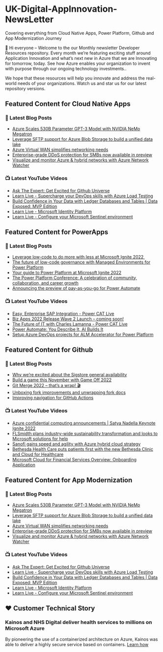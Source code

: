 # UK-Digital-AppInnovation-NewsLetter

Covering everything from Cloud Native Apps, Power Platform, Github and App Modernization Journey

👋 Hi everyone – Welcome to the our Monthly newsletter Developer Resources repository. Every month we’re featuring exciting stuff around Application Innovation and what’s next new in Azure that we are Innovating for tomorrow, today. See how Azure enables your organization to invent with purpose through our ongoing technology investments..


We hope that these resources will help you innovate and address the real-world needs of your organizations. Watch us and star us for our latest repository versions.

## Featured Content for Cloud Native Apps


### 📝 Latest Blog Posts

    
<!-- BLOGCNA:START -->
- [Azure Scales 530B Parameter GPT-3 Model with NVIDIA NeMo Megatron](https://azure.microsoft.com/blog/azure-scales-530b-parameter-gpt3-model-with-nvidia-nemo-megatron/)
- [Leverage SFTP support for Azure Blob Storage to build a unified data lake](https://azure.microsoft.com/blog/leverage-sftp-support-for-azure-blob-storage-to-build-a-unified-data-lake/)
- [Azure Virtual WAN simplifies networking needs](https://azure.microsoft.com/blog/networking-needs-simplified-with-azure-virtual-wan/)
- [Enterprise-grade DDoS protection for SMBs now available in preview](https://azure.microsoft.com/blog/enterprisegrade-ddos-protection-for-smbs-now-available-in-preview/)
- [Visualize and monitor Azure & hybrid networks with Azure Network Watcher](https://azure.microsoft.com/blog/visualize-and-monitor-azure-hybrid-networks-with-azure-network-watcher/)
<!-- BLOGCNA:END -->

### 📺 Latest YouTube Videos

 
<!-- YOUTUBECNA:START -->
- [Ask The Expert: Get Excited for Github Universe](https://www.youtube.com/watch?v=Q8PHRTSgzyc)
- [Learn Live - Supercharge your DevOps skills with Azure Load Testing](https://www.youtube.com/watch?v=FFng7ki_vI8)
- [Build Confidence in Your Data with Ledger Databases and Tables | Data Exposed: MVP Edition](https://www.youtube.com/watch?v=6BYnbGLYJ7c)
- [Learn Live - Microsoft Identity Platform](https://www.youtube.com/watch?v=Ar3SberzNq8)
- [Learn Live - Configure your Microsoft Sentinel environment](https://www.youtube.com/watch?v=cG18isM7occ)
<!-- YOUTUBECNA:END -->

##  Featured Content for PowerApps
### 📝 Latest Blog Posts
<!-- BLOGPOWER:START -->
- [Leverage low-code to do more with less at Microsoft Ignite 2022 ](https://cloudblogs.microsoft.com/powerplatform/2022/10/12/leverage-low-code-to-do-more-with-less-at-microsoft-ignite-2022/)
- [The future of low-code governance with Managed Environments for Power Platform](https://cloudblogs.microsoft.com/powerplatform/2022/10/12/the-future-of-low-code-governance-with-managed-environments-for-power-platform/)
- [Your guide to Power Platform at Microsoft Ignite 2022](https://cloudblogs.microsoft.com/powerplatform/2022/10/05/your-guide-to-power-platform-at-microsoft-ignite-2022/)
- [The Power Platform Conference: A celebration of community, collaboration, and career growth](https://cloudblogs.microsoft.com/powerplatform/2022/09/20/the-power-platform-conference-a-celebration-of-community-collaboration-and-career-growth/)
- [Announcing the preview of pay-as-you-go for Power Automate](https://cloudblogs.microsoft.com/powerplatform/2022/07/21/announcing-the-preview-of-pay-as-you-go-for-power-automate/)
<!-- BLOGPOWER:END -->
 ### 📺 Latest YouTube Videos
    
<!-- YOUTUBEPOWER:START -->
- [Easy, Enterprise SAP Integration - Power CAT Live](https://www.youtube.com/watch?v=WPaODhTnNBU)
- [Biz Apps 2022 Release Wave 2 Launch – coming soon!](https://www.youtube.com/watch?v=GfszaIHVdT8)
- [The Future of IT with Charles Lamanna - Power CAT Live](https://www.youtube.com/watch?v=pvQYPmjiGmQ)
- [Power Automate: You Describe It, AI Builds It](https://www.youtube.com/watch?v=9lnDnxLcis4)
- [Setup Azure DevOps projects for ALM Accelerator for Power Platform](https://www.youtube.com/watch?v=oe7zPIoSWpo)
<!-- YOUTUBEPOWER:END -->

##  Featured Content for Github
### 📝 Latest Blog Posts
<!-- BLOGGITHUB:START -->
- [Why we&#8217;re excited about the Sigstore general availability](https://github.blog/2022-10-25-why-were-excited-about-the-sigstore-general-availability/)
- [Build a game this November with Game Off 2022](https://github.blog/2022-10-21-build-a-game-this-november-with-game-off-2022/)
- [Git Merge 2022 &#8211; that&#8217;s a wrap! 🎬](https://github.blog/2022-10-21-git-merge-2022-mission-report/)
- [Unboxing fork improvements and unwrapping fork docs](https://github.blog/2022-10-20-unboxing-fork-improvements-and-unwrapping-fork-docs/)
- [Improving navigation for GitHub Actions](https://github.blog/2022-10-20-improving-navigation-for-github-actions/)
<!-- BLOGGITHUB:END -->
### 📺 Latest YouTube Videos
<!-- YOUTUBEGITHUB:START -->
- [Azure confidential computing announcements | Satya Nadella Keynote Ignite 2022](https://www.youtube.com/watch?v=ulNtbG_EZUI)
- [FLSmidth plans industry-wide sustainability transformation and looks to Microsoft solutions for help](https://www.youtube.com/watch?v=V5Br8Xv4BNE)
- [Sanofi gains speed and agility with Azure hybrid cloud strategy](https://www.youtube.com/watch?v=K3xEAvTFCk4)
- [Bethesda Health Care puts patients first with the new Bethesda Clinic and Cloud for Healthcare](https://www.youtube.com/watch?v=F-YQspizp_Q)
- [Microsoft Cloud for Financial Services Overview: Onboarding Application](https://www.youtube.com/watch?v=uRnm3Dff7B4)
<!-- YOUTUBEGITHUB:END -->
##  Featured Content for App Modernization
### 📝 Latest Blog Posts
<!-- BLOGAPPMOD:START -->
- [Azure Scales 530B Parameter GPT-3 Model with NVIDIA NeMo Megatron](https://azure.microsoft.com/blog/azure-scales-530b-parameter-gpt3-model-with-nvidia-nemo-megatron/)
- [Leverage SFTP support for Azure Blob Storage to build a unified data lake](https://azure.microsoft.com/blog/leverage-sftp-support-for-azure-blob-storage-to-build-a-unified-data-lake/)
- [Azure Virtual WAN simplifies networking needs](https://azure.microsoft.com/blog/networking-needs-simplified-with-azure-virtual-wan/)
- [Enterprise-grade DDoS protection for SMBs now available in preview](https://azure.microsoft.com/blog/enterprisegrade-ddos-protection-for-smbs-now-available-in-preview/)
- [Visualize and monitor Azure & hybrid networks with Azure Network Watcher](https://azure.microsoft.com/blog/visualize-and-monitor-azure-hybrid-networks-with-azure-network-watcher/)
<!-- BLOGAPPMOD:END -->
### 📺 Latest YouTube Videos
<!-- YOUTUBEAPPMOD:START -->
- [Ask The Expert: Get Excited for Github Universe](https://www.youtube.com/watch?v=Q8PHRTSgzyc)
- [Learn Live - Supercharge your DevOps skills with Azure Load Testing](https://www.youtube.com/watch?v=FFng7ki_vI8)
- [Build Confidence in Your Data with Ledger Databases and Tables | Data Exposed: MVP Edition](https://www.youtube.com/watch?v=6BYnbGLYJ7c)
- [Learn Live - Microsoft Identity Platform](https://www.youtube.com/watch?v=Ar3SberzNq8)
- [Learn Live - Configure your Microsoft Sentinel environment](https://www.youtube.com/watch?v=cG18isM7occ)
<!-- YOUTUBEAPPMOD:END -->


## ♥️ Customer Technical Story 

### Kainos and NHS Digital deliver health services to millions on Microsoft Azure

By pioneering the use of a containerized architecture on Azure, Kainos was able to deliver a highly secure service based on containers. [Learn how](https://customers.microsoft.com/en-us/story/1368348549535774520-kainos-and-nhs-digital-deliver-health-services-to-millions-on-microsoft-azure)

